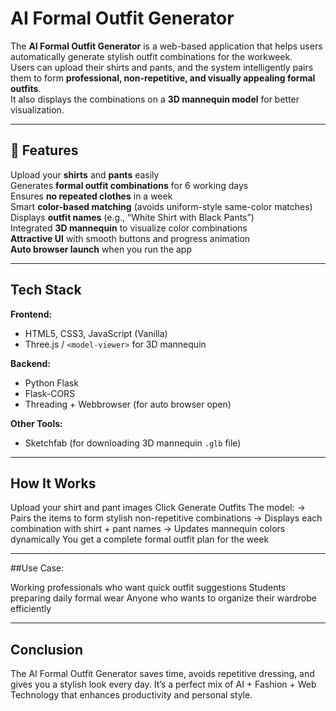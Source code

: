 # AI Formal Outfit Generator

The **AI Formal Outfit Generator** is a web-based application that helps users automatically generate stylish outfit combinations for the workweek.  
Users can upload their shirts and pants, and the system intelligently pairs them to form **professional, non-repetitive, and visually appealing formal outfits**.  
It also displays the combinations on a **3D mannequin model** for better visualization.

---

## 🚀 Features

 Upload your **shirts** and **pants** easily  
 Generates **formal outfit combinations** for 6 working days  
 Ensures **no repeated clothes** in a week  
 Smart **color-based matching** (avoids uniform-style same-color matches)  
 Displays **outfit names** (e.g., “White Shirt with Black Pants”)  
 Integrated **3D mannequin** to visualize color combinations  
 **Attractive UI** with smooth buttons and progress animation  
 **Auto browser launch** when you run the app  

---

## Tech Stack

**Frontend:**
- HTML5, CSS3, JavaScript (Vanilla)
- Three.js / `<model-viewer>` for 3D mannequin

**Backend:**
- Python Flask
- Flask-CORS
- Threading + Webbrowser (for auto browser open)

**Other Tools:**
- Sketchfab (for downloading 3D mannequin `.glb` file)

---

## How It Works

Upload your shirt and pant images
Click Generate Outfits
The model:
-> Pairs the items to form stylish non-repetitive combinations
-> Displays each combination with shirt + pant names
-> Updates mannequin colors dynamically
You get a complete formal outfit plan for the week 

---

##Use Case: 

Working professionals who want quick outfit suggestions
Students preparing daily formal wear
Anyone who wants to organize their wardrobe efficiently

---

## Conclusion

The AI Formal Outfit Generator saves time, avoids repetitive dressing, and gives you a stylish look every day.
It’s a perfect mix of AI + Fashion + Web Technology that enhances productivity and personal style.
